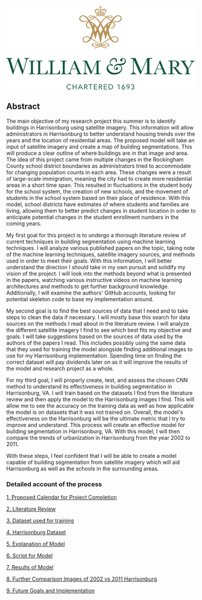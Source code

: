 ![](wm_logo2.png)
## Abstract
The main objective of my research project this summer is to identify buildings in Harrisonburg using satellite imagery. This information will allow administrators in Harrisonburg to better understand housing trends over the years and the location of residential areas. The proposed model will take an input of satellite imagery and create a map of building segmentations. This will produce a clear outline of where buildings are in that image and area. The idea of this project came from multiple changes in the Rockingham County school district boundaries as administrators tried to accommodate for changing population counts in each area. These changes were a result of large-scale immigration, meaning the city had to create more residential areas in a short time span. This resulted in fluctuations in the student body for the school system, the creation of new schools, and the movement of students in the school system based on their place of residence. With this model, school districts have estimates of where students and families are living, allowing them to better predict changes in student location in order to anticipate potential changes in the student enrollment numbers in the coming years.

My first goal for this project is to undergo a thorough literature review of current techniques in building segmentation using machine learning techniques. I will analyze various published papers on the topic, taking note of the machine learning techniques, satellite imagery sources, and methods used in order to meet their goals. With this information, I will better understand the direction I should take in my own pursuit and solidify my vision of the project. I will look into the methods beyond what is presented in the papers, watching various instructive videos on machine learning architectures and methods to get further background knowledge. Additionally, I will examine the authors' GitHub accounts, looking for potential skeleton code to base my implementation around.

My second goal is to find the best sources of data that I need and to take steps to clean the data if necessary. I will mostly base this search for data sources on the methods I read about in the literature review. I will analyze the different satellite imagery I find to see which best fits my objective and goals. I will take suggestions based on the sources of data used by the authors of the papers I read. This includes possibly using the same data that they used for training the model alongside finding additional images to use for my Harrisonburg implementation. Spending time on finding the correct dataset will pay dividends later on as it will improve the results of the model and research project as a whole. 

For my third goal, I will properly create, test, and assess the chosen CNN method to understand its effectiveness in building segmentation in Harrisonburg, VA. I will train based on the datasets I find from the literature review and then apply the model to the Harrisonburg images I find. This will allow me to see the accuracy on the training data as well as how applicable the model is on datasets that it was not trained on. Overall, the model's effectiveness on the Harrisonburg will be the ultimate metric that I try to improve and understand. This process will create an effective model for building segmentation in Harrisonburg, VA. With this model, I will then compare the trends of urbanization in Harrisonburg from the year 2002 to 2011.

With these steps, I feel confident that I will be able to create a model capable of building segmentation from satellite imagery which will aid Harrisonburg as well as the schools in the surrounding areas. 

### Detailed account of the process
[1. Proposed Calendar for Project Completion](calendar.md)

[2. Literature Review](litreview.md)

[3. Dataset used for training](dataset.md)

[4. Harrisonburg Dataset](hdataset.md)

[5. Explanation of Model](model.md)

[6. Script for Model](https://colab.research.google.com/drive/10a7IHhAniHaWLncCkWme0V3sdgyEwUYO?usp=sharing)

[7. Results of Model](results.md)

[8. Further Comparison Images of 2002 vs 2011 Harrisonburg](images.md)

[9. Future Goals and Implementation](future.md)

